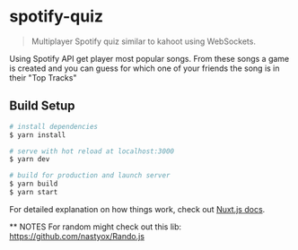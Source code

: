 # spotify-quiz

> Multiplayer Spotify quiz similar to kahoot using WebSockets.

Using Spotify API get player most popular songs. From these songs a game is created and you can guess for which one of your friends the song is in their "Top Tracks"

## Build Setup

```bash
# install dependencies
$ yarn install

# serve with hot reload at localhost:3000
$ yarn dev

# build for production and launch server
$ yarn build
$ yarn start
```

For detailed explanation on how things work, check out [Nuxt.js docs](https://nuxtjs.org).

** NOTES
For random might check out this lib:
https://github.com/nastyox/Rando.js
